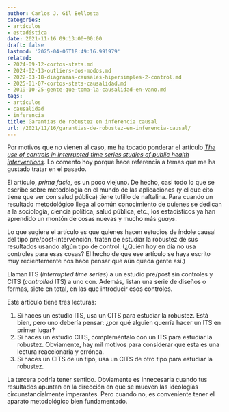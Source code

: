 ```yaml
---
author: Carlos J. Gil Bellosta
categories:
- artículos
- estadística
date: 2021-11-16 09:13:00+00:00
draft: false
lastmod: '2025-04-06T18:49:16.991979'
related:
- 2024-09-12-cortos-stats.md
- 2024-02-13-outliers-dos-modos.md
- 2022-03-18-diagramas-causales-hipersimples-2-control.md
- 2025-01-07-cortos-stats-causalidad.md
- 2019-10-25-gente-que-toma-la-causalidad-en-vano.md
tags:
- artículos
- causalidad
- inferencia
title: Garantías de robustez en inferencia causal
url: /2021/11/16/garantias-de-robustez-en-inferencia-causal/
---
```


Por motivos que no vienen al caso, me ha tocado ponderar el artículo _[The use of controls in interrupted time series studies of public health interventions](https://pubmed.ncbi.nlm.nih.gov/29982445/)_. Lo comento hoy porque hace referencia a temas que me ha gustado tratar en el pasado.

El artículo, _prima facie_, es un poco viejuno. De hecho, casi todo lo que se escribe sobre metodología en el mundo de las aplicaciones (y el que cito tiene que ver con salud pública) tiene tufillo de naftalina. Para cuando un resultado metodológico llega al común conocimiento de quienes se dedican a la sociología, ciencia política, salud pública, etc., los estadísticos ya han aprendido un montón de cosas nuevas y mucho más _guays_.

Lo que sugiere el artículo es que quienes hacen estudios de índole causal del tipo pre/post-intervención, traten de estudiar la robustez de sus resultados usando algún tipo de control. (¿Quién hoy en día no usa controles para esas cosas? El hecho de que ese artículo se haya escrito muy recientemente nos hace pensar que aún queda gente así.)

Llaman ITS (_interrupted time series_) a un estudio pre/post sin controles y CITS (_controlled_ ITS) a uno con. Además, listan una serie de diseños o formas, siete en total, en las que introducir esos controles.

Este artículo tiene tres lecturas:

  1. Si haces un estudio ITS, usa un CITS para estudiar la robustez. Está bien, pero uno debería pensar: ¿por qué alguien querría hacer un ITS en primer lugar?
  2. Si haces un estudio CITS, compleméntalo con un ITS para estudiar la robustez. Obviamente, hay mil motivos para considerar que esta es una lectura reaccionaria y errónea.
  3. Si haces un CITS de un tipo, usa un CITS de otro tipo para estudiar la robustez.

La tercera podría tener sentido. Obviamente es innecesaria cuando tus resultados apuntan en la dirección en que se mueven las ideologías circunstancialmente imperantes. Pero cuando no, es conveniente tener el aparato metodológico bien fundamentado.